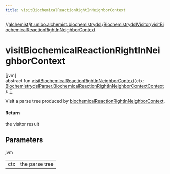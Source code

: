 ```yaml
---
title: visitBiochemicalReactionRightInNeighborContext
---
```

//[alchemist](../../../index.html)/[it.unibo.alchemist.biochemistrydsl](../index.html)/[BiochemistrydslVisitor](index.html)/[visitBiochemicalReactionRightInNeighborContext](visit-biochemical-reaction-right-in-neighbor-context.html)



# visitBiochemicalReactionRightInNeighborContext



[jvm]\
abstract fun [visitBiochemicalReactionRightInNeighborContext](visit-biochemical-reaction-right-in-neighbor-context.html)(ctx: [BiochemistrydslParser.BiochemicalReactionRightInNeighborContextContext](../-biochemistrydsl-parser/-biochemical-reaction-right-in-neighbor-context-context/index.html)): [T](../../it.unibo.alchemist.model.implementations.conditions/-neighborhood-present/index.html)



Visit a parse tree produced by [biochemicalReactionRightInNeighborContext](../-biochemistrydsl-parser/biochemical-reaction-right-in-neighbor-context.html).



#### Return



the visitor result



## Parameters


jvm

| | |
|---|---|
| ctx | the parse tree |




